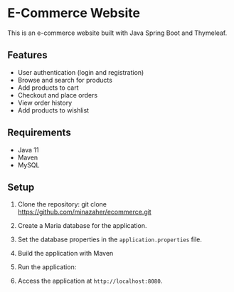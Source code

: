 # E-Commerce Website

This is an e-commerce website built with Java Spring Boot and Thymeleaf.

## Features

- User authentication (login and registration)
- Browse and search for products
- Add products to cart
- Checkout and place orders
- View order history
- Add products to wishlist

## Requirements

- Java 11
- Maven
- MySQL

## Setup

1. Clone the repository:
git clone https://github.com/minazaher/ecommerce.git

2. Create a Maria database for the application.

3. Set the database properties in the `application.properties` file.

4. Build the application with Maven

5. Run the application:

6. Access the application at `http://localhost:8080`.




